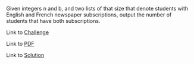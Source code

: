 Given integers n and b, and two lists of that size
that denote students with English and French newspaper subscriptions,
output the number of students that have both subscriptions.

Link to [Challenge](https://www.hackerrank.com/challenges/py-set-difference-operation/problem)

Link to [PDF](./set-difference.pdf)

Link to [Solution](./difference.py)
